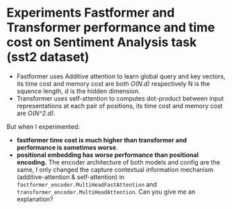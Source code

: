 # Experiments Fastformer and Transformer performance and time cost on Sentiment Analysis task (sst2 dataset)
+ Fastformer uses Additive attention to learn global query and key vectors, its time cost and memory cost are both *O(N.d)* respectively N is the squence length, d is the hidden dimension.
+ Transformer uses self-attention to computes dot-product between input representations at each pair of positions, its time cost and memory cost are *O(N^2.d)*.

But when I experimented: 
+ **fastformer time cost is much higher than transformer and performance is sometimes worse**.
+ **positional embedding has worse performance than positional encoding.**
The encoder architecture of both models and config are the same, I only changed the capture contextual information mechanism (additive-attention & self-attention) in `fastformer_encoder.MultiHeadFastAttention` and `transformer_encoder.MultiHeadAttention`. Can you give me an explanation? 